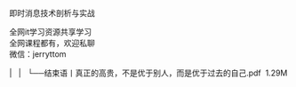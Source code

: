 即时消息技术剖析与实战  

全网it学习资源共享学习<br>全网课程都有，欢迎私聊<br>微信：jerryttom<br>

| &nbsp;&nbsp;| &nbsp;&nbsp;└──结束语丨真正的高贵，不是优于别人，而是优于过去的自己.pdf &nbsp;1.29M